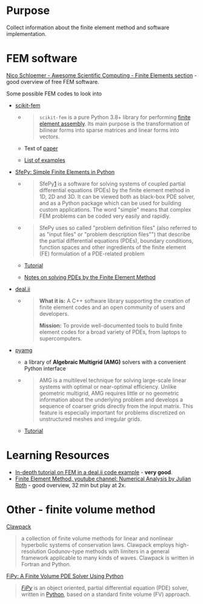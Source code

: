 # Purpose

Collect information about the finite element method and software implementation.

# FEM software

[Nico Schloemer - Awesome Scientific Computing - Finite Elements section](https://github.com/nschloe/awesome-scientific-computing?tab=readme-ov-file#finite-elements) - good overview of free FEM software.

Some possible FEM codes to look into

- [scikit-fem](https://github.com/kinnala/scikit-fem?tab=readme-ov-file)

  - > `scikit-fem` is a pure Python 3.8+ library for performing [finite element assembly](https://en.wikipedia.org/wiki/Finite_element_method). Its main purpose is the transformation of bilinear forms into sparse matrices and linear forms into vectors.

  - Text of [paper](https://github.com/kinnala/scikit-fem/blob/master/paper/paper.md)
  - [List of examples](https://github.com/kinnala/scikit-fem/blob/master/docs/listofexamples.rst)

- [SfePy: Simple Finite Elements in Python](https://sfepy.org/doc-devel/index.html)

  - > SfePy[1](https://github.com/sfepy/sfepy#fn1) is a software for solving systems of coupled partial differential equations (PDEs) by the finite element method in 1D, 2D and 3D. It can be viewed both as black-box PDE solver, and as a Python package which can be used for building custom applications. The word "simple" means that complex FEM problems can be coded very easily and rapidly.

  - > SfePy uses so called "problem definition files" (also referred to as "input files" or "problem description files"") that describe the partial differential equations (PDEs), boundary conditions, function spaces and other ingredients of the finite element (FE) formulation of a PDE-related problem

  - [Tutorial](https://sfepy.org/doc-devel/tutorial.html)

  - [Notes on solving PDEs by the Finite Element Method](https://sfepy.org/doc-devel/solving_pdes_by_fem.html#sec-solving-pdes-fem)

- [deal.ii](https://www.dealii.org/)

  - > **What it is:** A C++ software library supporting the creation of finite element codes and an open community of users and developers.
    >
    > **Mission:** To provide well-documented tools to build finite element codes for a broad variety of PDEs, from laptops to supercomputers.

- [pyamg](https://github.com/pyamg/pyamg)

  - a library of **Algebraic Multigrid (AMG)** solvers with a convenient Python interface

  - > AMG is a multilevel technique for solving large-scale linear systems with optimal or near-optimal efficiency. Unlike geometric multigrid, AMG requires little or no geometric information about the underlying problem and develops a sequence of coarser grids directly from the input matrix. This feature is especially important for problems discretized on unstructured meshes and irregular grids.

  - [Tutorial](https://github.com/pyamg/pyamg/wiki/Tutorial)





# Learning Resources

- [In-depth tutorial on FEM in a deal.ii code example](https://www.dealii.org/current/doxygen/deal.II/step_3.html) - **very good**.
- [Finite Element Method, youtube channel: Numerical Analysis by Julian Roth](https://www.youtube.com/watch?v=P4lBRuY7pC4) - good overview, 32 min but play at 2x.



# Other - finite volume method

[Clawpack](http://www.clawpack.org)

> a collection of finite volume methods for linear and nonlinear hyperbolic systems of conservation laws. Clawpack employs high-resolution Godunov-type methods with limiters in a general framework applicable to many kinds of waves. Clawpack is written in Fortran and Python.

[FiPy: A Finite Volume PDE Solver Using Python](https://www.ctcms.nist.gov/fipy/index.html)

> [*FiPy*](https://www.ctcms.nist.gov/fipy/documentation/glossary.html#term-fipy) is an object oriented, partial differential equation (PDE) solver, written in [Python](https://www.ctcms.nist.gov/cgi-bin/redirect.py?url=http://www.python.org/), based on a standard finite volume (FV) approach.





















